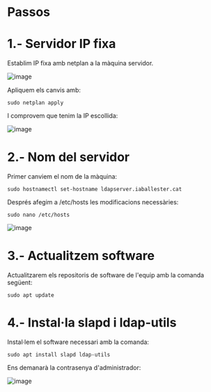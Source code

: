 # Passos

# 1.- Servidor IP fixa

Establim IP fixa amb netplan a la màquina servidor.

![image](https://github.com/XaSaFa/MP04/assets/110727546/4ac4efb9-2f0e-4736-91cb-d79c4cea9651)

Apliquem els canvis amb: 

```
sudo netplan apply
```

I comprovem que tenim la IP escollida:

![image](https://github.com/XaSaFa/MP04/assets/110727546/0fb4e3d3-7ba0-4cd2-918b-e8d2f11d397f)

# 2.- Nom del servidor

Primer canviem el nom de la màquina:

```
sudo hostnamectl set-hostname ldapserver.iaballester.cat
```

Després afegim a /etc/hosts les modificacions necessàries:

```
sudo nano /etc/hosts
```

![image](https://github.com/XaSaFa/MP04/assets/110727546/6bd18a5c-a168-42e0-ad9b-2c60585d205b)

# 3.- Actualitzem software

Actualitzarem els repositoris de software de l'equip amb la comanda següent:

```
sudo apt update
```

# 4.- Instal·la slapd i ldap-utils

Instal·lem el software necessari amb la comanda:

```
sudo apt install slapd ldap-utils
```

Ens demanarà la contrasenya d'administrador:

![image](https://github.com/XaSaFa/MP04/assets/110727546/43c0e5f4-29ef-4e99-9dc8-904cf3da978f)








